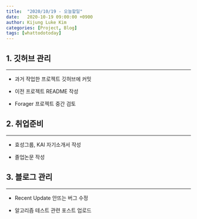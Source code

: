```yaml
---
title:  "2020/10/19 - 오늘할일"
date:   2020-10-19 09:00:00 +0900
author: Kijung Luke Kim
categories: [Project, Blog]
tags: [whattodotoday]
---
```


## 1. 깃허브 관리
---
 
- 과거 작업한 프로젝트 깃허브에 커밋

- 이전 프로젝트 README 작성

- Forager 프로젝트 중간 검토

## 2. 취업준비
---

- 효성그룹, KAI 자기소개서 작성

- 졸업논문 작성

## 3. 블로그 관리
---

- Recent Update 안뜨는 버그 수정

- 알고리즘 테스트 관련 포스트 업로드